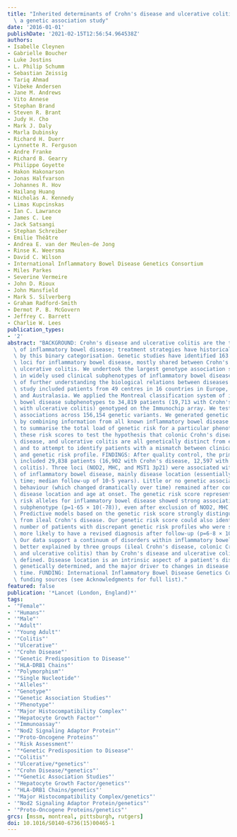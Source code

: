 ```yaml
---
title: "Inherited determinants of Crohn's disease and ulcerative colitis phenotypes:\
  \ a genetic association study"
date: '2016-01-01'
publishDate: '2021-02-15T12:56:54.964538Z'
authors:
- Isabelle Cleynen
- Gabrielle Boucher
- Luke Jostins
- L. Philip Schumm
- Sebastian Zeissig
- Tariq Ahmad
- Vibeke Andersen
- Jane M. Andrews
- Vito Annese
- Stephan Brand
- Steven R. Brant
- Judy H. Cho
- Mark J. Daly
- Marla Dubinsky
- Richard H. Duerr
- Lynnette R. Ferguson
- Andre Franke
- Richard B. Gearry
- Philippe Goyette
- Hakon Hakonarson
- Jonas Halfvarson
- Johannes R. Hov
- Hailang Huang
- Nicholas A. Kennedy
- Limas Kupcinskas
- Ian C. Lawrance
- James C. Lee
- Jack Satsangi
- Stephan Schreiber
- Emilie Théâtre
- Andrea E. van der Meulen-de Jong
- Rinse K. Weersma
- David C. Wilson
- International Inflammatory Bowel Disease Genetics Consortium
- Miles Parkes
- Severine Vermeire
- John D. Rioux
- John Mansfield
- Mark S. Silverberg
- Graham Radford-Smith
- Dermot P. B. McGovern
- Jeffrey C. Barrett
- Charlie W. Lees
publication_types:
- '2'
abstract: "BACKGROUND: Crohn's disease and ulcerative colitis are the two major forms\
  \ of inflammatory bowel disease; treatment strategies have historically been determined\
  \ by this binary categorisation. Genetic studies have identified 163 susceptibility\
  \ loci for inflammatory bowel disease, mostly shared between Crohn's disease and\
  \ ulcerative colitis. We undertook the largest genotype association study, to date,\
  \ in widely used clinical subphenotypes of inflammatory bowel disease with the goal\
  \ of further understanding the biological relations between diseases. METHODS: This\
  \ study included patients from 49 centres in 16 countries in Europe, North America,\
  \ and Australasia. We applied the Montreal classification system of inflammatory\
  \ bowel disease subphenotypes to 34,819 patients (19,713 with Crohn's disease, 14,683\
  \ with ulcerative colitis) genotyped on the Immunochip array. We tested for genotype-phenotype\
  \ associations across 156,154 genetic variants. We generated genetic risk scores\
  \ by combining information from all known inflammatory bowel disease associations\
  \ to summarise the total load of genetic risk for a particular phenotype. We used\
  \ these risk scores to test the hypothesis that colonic Crohn's disease, ileal Crohn's\
  \ disease, and ulcerative colitis are all genetically distinct from each other,\
  \ and to attempt to identify patients with a mismatch between clinical diagnosis\
  \ and genetic risk profile. FINDINGS: After quality control, the primary analysis\
  \ included 29,838 patients (16,902 with Crohn's disease, 12,597 with ulcerative\
  \ colitis). Three loci (NOD2, MHC, and MST1 3p21) were associated with subphenotypes\
  \ of inflammatory bowel disease, mainly disease location (essentially fixed over\
  \ time; median follow-up of 10·5 years). Little or no genetic association with disease\
  \ behaviour (which changed dramatically over time) remained after conditioning on\
  \ disease location and age at onset. The genetic risk score representing all known\
  \ risk alleles for inflammatory bowel disease showed strong association with disease\
  \ subphenotype (p=1·65 × 10(-78)), even after exclusion of NOD2, MHC, and 3p21 (p=9·23 × 10(-18)).\
  \ Predictive models based on the genetic risk score strongly distinguished colonic\
  \ from ileal Crohn's disease. Our genetic risk score could also identify a small\
  \ number of patients with discrepant genetic risk profiles who were significantly\
  \ more likely to have a revised diagnosis after follow-up (p=6·8 × 10(-4)). INTERPRETATION:\
  \ Our data support a continuum of disorders within inflammatory bowel disease, much\
  \ better explained by three groups (ileal Crohn's disease, colonic Crohn's disease,\
  \ and ulcerative colitis) than by Crohn's disease and ulcerative colitis as currently\
  \ defined. Disease location is an intrinsic aspect of a patient's disease, in part\
  \ genetically determined, and the major driver to changes in disease behaviour over\
  \ time. FUNDING: International Inflammatory Bowel Disease Genetics Consortium members\
  \ funding sources (see Acknowledgments for full list)."
featured: false
publication: '*Lancet (London, England)*'
tags:
- '"Female"'
- '"Humans"'
- '"Male"'
- '"Adult"'
- '"Young Adult"'
- '"Colitis"'
- '"Ulcerative"'
- '"Crohn Disease"'
- '"Genetic Predisposition to Disease"'
- '"HLA-DRB1 Chains"'
- '"Polymorphism"'
- '"Single Nucleotide"'
- '"Alleles"'
- '"Genotype"'
- '"Genetic Association Studies"'
- '"Phenotype"'
- '"Major Histocompatibility Complex"'
- '"Hepatocyte Growth Factor"'
- '"Immunoassay"'
- '"Nod2 Signaling Adaptor Protein"'
- '"Proto-Oncogene Proteins"'
- '"Risk Assessment"'
- '"*Genetic Predisposition to Disease"'
- '"Colitis"'
- '"Ulcerative/*genetics"'
- '"Crohn Disease/*genetics"'
- '"*Genetic Association Studies"'
- '"Hepatocyte Growth Factor/genetics"'
- '"HLA-DRB1 Chains/genetics"'
- '"Major Histocompatibility Complex/genetics"'
- '"Nod2 Signaling Adaptor Protein/genetics"'
- '"Proto-Oncogene Proteins/genetics"'
grcs: [mssm, montreal, pittsburgh, rutgers]
doi: 10.1016/S0140-6736(15)00465-1
---
```


